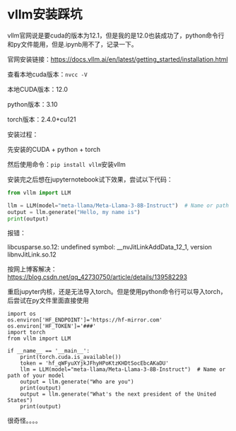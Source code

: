 # vllm安装踩坑

vllm官网说是要cuda的版本为12.1，但是我的是12.0也装成功了，python命令行和py文件能用，但是.ipynb用不了，记录一下。

官网安装链接：https://docs.vllm.ai/en/latest/getting_started/installation.html

查看本地cuda版本：`nvcc -V`

本地CUDA版本：12.0

python版本：3.10

torch版本：2.4.0+cu121



安装过程：

先安装的CUDA + python + torch 

然后使用命令：`pip install vllm`安装vllm

安装完之后想在jupyternotebook试下效果，尝试以下代码：

```python
from vllm import LLM

llm = LLM(model="meta-llama/Meta-Llama-3-8B-Instruct")  # Name or path of your model
output = llm.generate("Hello, my name is")
print(output)
```

报错：

libcusparse.so.12: undefined symbol: __nvJitLinkAddData_12_1, version libnvJitLink.so.12

按网上博客解决：https://blog.csdn.net/qq_42730750/article/details/139582293

重启jupyter内核，还是无法导入torch。但是使用python命令行可以导入torch，后尝试在py文件里面直接使用

```
import os
os.environ['HF_ENDPOINT']='https://hf-mirror.com'
os.environ['HF_TOKEN']='###'
import torch
from vllm import LLM

if __name__ == '__main__':
    print(torch.cuda.is_available())
    token = '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'
    llm = LLM(model="meta-llama/Meta-Llama-3-8B-Instruct")  # Name or path of your model
    output = llm.generate("Who are you")
    print(output)
    output = llm.generate("What's the next president of the United States")
    print(output)
```

很奇怪。。。。